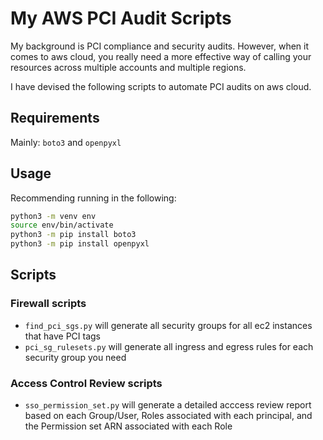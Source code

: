# My AWS PCI Audit Scripts

My background is PCI compliance and security audits. However, when it comes to aws cloud, you really need a more effective way of calling your resources across multiple accounts and multiple regions.

I have devised the following scripts to automate PCI audits on aws cloud.

## Requirements

Mainly: `boto3` and `openpyxl`

## Usage

Recommending running in the following:

```bash
python3 -m venv env
source env/bin/activate
python3 -m pip install boto3
python3 -m pip install openpyxl
```

## Scripts

### Firewall scripts

- `find_pci_sgs.py` will generate all security groups for all ec2 instances that have PCI tags
- `pci_sg_rulesets.py` will generate all ingress and egress rules for each security group you need

### Access Control Review scripts
- `sso_permission_set.py` will generate a detailed acccess review report based on each Group/User, Roles associated with each principal, and the Permission set ARN associated with each Role
